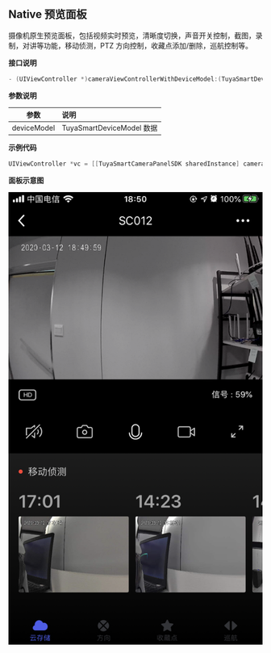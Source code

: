 ## Native 预览面板

摄像机原生预览面板，包括视频实时预览，清晰度切换，声音开关控制，截图，录制，对讲等功能，移动侦测，PTZ 方向控制，收藏点添加/删除，巡航控制等。

**接口说明**

```objective-c
- (UIViewController *)cameraViewControllerWithDeviceModel:(TuyaSmartDeviceModel *)deviceModel;
```

**参数说明**

| 参数        | 说明                      |
| ---------- | :------------------------ |
| deviceModel | TuyaSmartDeviceModel 数据 |

**示例代码**

```objective-c
UIViewController *vc = [[TuyaSmartCameraPanelSDK sharedInstance] cameraViewControllerWithDeviceModel:deviceModel]
```

**面板示意图**

![面板示意图](./images/camera_panel_native_preview.PNG)